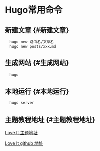 # Hugo常用命令


## 新建文章 {#新建文章}

```bash
  hugo new 路由名/文章名
  hugo new posts/xxx.md
```

## 生成网站 {#生成网站}

```bash
  hugo
```

## 本地运行 {#本地运行}

```bash
  hugo server
```

## 主题教程地址 {#主题教程地址}

[Love It 主题地址](https://hugoloveit.com/zh-cn/)

[Love It github 地址](https://github.com/dillonzq/LoveIt)

